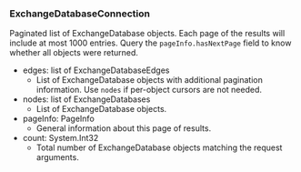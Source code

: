 ### ExchangeDatabaseConnection
Paginated list of ExchangeDatabase objects. Each page of the results will include at most 1000 entries. Query the `pageInfo.hasNextPage` field to know whether all objects were returned.

- edges: list of ExchangeDatabaseEdges
  - List of ExchangeDatabase objects with additional pagination information. Use `nodes` if per-object cursors are not needed.
- nodes: list of ExchangeDatabases
  - List of ExchangeDatabase objects.
- pageInfo: PageInfo
  - General information about this page of results.
- count: System.Int32
  - Total number of ExchangeDatabase objects matching the request arguments.
